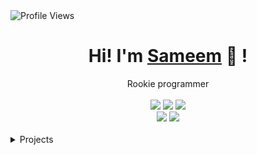 <!-- For profile views I used an opensource project https://github.com/antonkomarev/github-profile-views-counter -->
<img src = "https://komarev.com/ghpvc/?username=Sameem-baba&color=blue&style=flat-square" alt ="Profile Views">

<div align="center">
	<h1>Hi! I'm <a href="https://sameem.netlify.app/">Sameem</a> 🐬 !</h1>
	<div>Rookie programmer</div>
	<br />
	<a href="https://archlinux.org/"><img src="https://img.shields.io/badge/OS-Arch-Linux?style=flat&logo=archlinux" /></a>
	<a href="https://code.visualstudio.com/"><img src="https://img.shields.io/badge/EDITOR-Vscode-a6e3a1?style=flat&logo=visualstudio" /></a>
	<a href="https://www.javascript.com/"><img src="https://img.shields.io/badge/LANG-Javascript-f2cdcd?style=flat&logo=javascript" /></a>
	<br />
	<a href="https://github.com/Sameem-baba"><img src="https://img.shields.io/github/stars/Sameem-baba?color=cdd6f4&label=GITHUB&style=flat&logo=github" /></a>
	<a href="mailto:sameembaba22@gmail.com/"><img src="https://img.shields.io/badge/EMAIL-sameembaba22@gmail.com-b4befe?style=flat&logo=protonmail" /></a>
	<br />
	<br />
<!-- 	<img src="https://github-readme-stats.vercel.app/api?username=Sameem-baba&hide_title=true&hide_rank=true&show_icons=true&include_all_commits=true&line_height=24&hide_border=true&bg_color=1e1e2e&text_color=cdd6f4&icon_color=cba6f7&title_color=94e2d5" />
	<img src="https://github-readme-stats.vercel.app/api/top-langs/?username=Sameem-baba&hide_title=true&langs_count=8&layout=compact&hide_border=true&bg_color=1e1e2e&text_color=cdd6f4&icon_color=cba6f7&title_color=94e2d5" /> -->
</div>

<details>
	<summary>Projects</summary>
	<ul>
		<li><a href="https://sameem.netlify.app/">Sameem</a> - Portfolio</li>
		<li><a href="https://www.theranch.community/">The Ranch</a> - A NFT Project</li>
		<li><a href="https://21consequences.vercel.app/">21Consequences</a> - Career Couselling App</li>
		<li><a href="https://github.com/Sameem-baba/Twitter-Web3">Twitter Web3</a> - Twitter Clone</li>
		<li><a href="https://github.com/Sameem-baba/CleverBot">Clever Bot</a> - Space Discord Bot</li>
		<li><a href="https://github.com/Sameem-baba/Spotify-next-js">Spotify</a> - Clone App</li>
	</ul>
</details>
